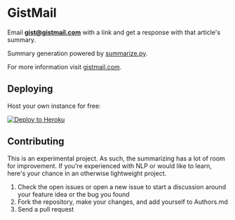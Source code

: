 GistMail
========

Email **gist@gistmail.com** with a link and get a
response with that article's summary.

Summary generation powered by [summarize.py][].

For more information visit [gistmail.com][gistmail].


Deploying
---------

Host your own instance for free:

[![Deploy to Heroku](https://www.herokucdn.com/deploy/button.png)](https://heroku.com/deploy)


Contributing
------------

This is an experimental project. As such, the summarizing has a lot
of room for improvement. If you're experienced with NLP or would like
to learn, here's your chance in an otherwise lightweight project.

1. Check the open issues or open a new issue to start a discussion around your feature idea or the bug you found
2. Fork the repository, make your changes, and add yourself to Authors.md
3. Send a pull request


[gistmail]: https://gistmail.com
[summarize.py]: https://github.com/Rotten194/summarize.py
